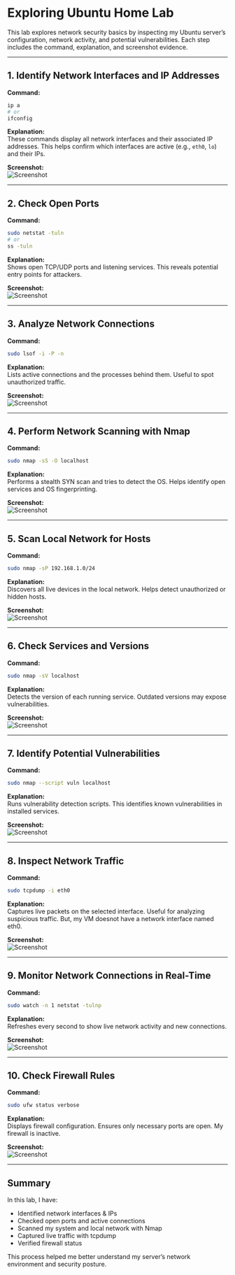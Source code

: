 # Exploring Ubuntu Home Lab

This lab explores network security basics by inspecting my Ubuntu server’s configuration, network activity, and potential vulnerabilities. Each step includes the command, explanation, and screenshot evidence.  

---

## 1. Identify Network Interfaces and IP Addresses
**Command:**
```bash
ip a
# or
ifconfig
```
**Explanation:**  
These commands display all network interfaces and their associated IP addresses. This helps confirm which interfaces are active (e.g., `eth0`, `lo`) and their IPs.  

**Screenshot:**  
![Screenshot](screenshots/ip_a.png)

---

## 2. Check Open Ports
**Command:**
```bash
sudo netstat -tuln
# or
ss -tuln
```
**Explanation:**  
Shows open TCP/UDP ports and listening services. This reveals potential entry points for attackers.  

**Screenshot:**  
![Screenshot](screenshots/open_ports.png)

---

## 3. Analyze Network Connections
**Command:**
```bash
sudo lsof -i -P -n
```
**Explanation:**  
Lists active connections and the processes behind them. Useful to spot unauthorized traffic.  

**Screenshot:**  
![Screenshot](screenshots/lsof.png)

---

## 4. Perform Network Scanning with Nmap
**Command:**
```bash
sudo nmap -sS -O localhost
```
**Explanation:**  
Performs a stealth SYN scan and tries to detect the OS. Helps identify open services and OS fingerprinting.  

**Screenshot:**  
![Screenshot](screenshots/nmap_scan.png)

---

## 5. Scan Local Network for Hosts
**Command:**
```bash
sudo nmap -sP 192.168.1.0/24
```
**Explanation:**  
Discovers all live devices in the local network. Helps detect unauthorized or hidden hosts.  

**Screenshot:**  
![Screenshot](screenshots/network_hosts.png)

---

## 6. Check Services and Versions
**Command:**
```bash
sudo nmap -sV localhost
```
**Explanation:**  
Detects the version of each running service. Outdated versions may expose vulnerabilities.  

**Screenshot:**  
![Screenshot](screenshots/nmap_versions.png)

---

## 7. Identify Potential Vulnerabilities
**Command:**
```bash
sudo nmap --script vuln localhost
```
**Explanation:**  
Runs vulnerability detection scripts. This identifies known vulnerabilities in installed services.  

**Screenshot:**  
![Screenshot](screenshots/nmap_vuln.png)

---

## 8. Inspect Network Traffic
**Command:**
```bash
sudo tcpdump -i eth0
```
**Explanation:**  
Captures live packets on the selected interface. Useful for analyzing suspicious traffic. But, my VM doesnot have a network interface named eth0.  

**Screenshot:**  
![Screenshot](screenshots/tcpdump.png)

---

## 9. Monitor Network Connections in Real-Time
**Command:**
```bash
sudo watch -n 1 netstat -tulnp
```
**Explanation:**  
Refreshes every second to show live network activity and new connections.  

**Screenshot:**  
![Screenshot](screenshots/netstat_watch.png)

---

## 10. Check Firewall Rules
**Command:**
```bash
sudo ufw status verbose
```
**Explanation:**  
Displays firewall configuration. Ensures only necessary ports are open. My firewall is inactive.

**Screenshot:**  
![Screenshot](screenshots/ufw.png)

---

## Summary
In this lab, I have:  
- Identified network interfaces & IPs  
- Checked open ports and active connections  
- Scanned my system and local network with Nmap  
- Captured live traffic with tcpdump  
- Verified firewall status  

This process helped me better understand my server’s network environment and security posture.
